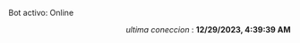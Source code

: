 <p>Bot activo: Online</p>
<p align="right"><i>ultima coneccion</i> : <b>12/29/2023, 4:39:39 AM</b></p>
